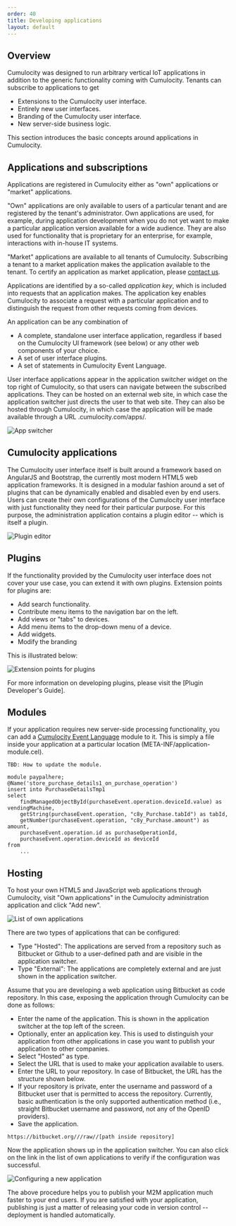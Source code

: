 ```yaml
---
order: 40
title: Developing applications
layout: default
---
```

## Overview

Cumulocity was designed to run arbitrary vertical IoT applications in addition to the generic functionality coming with Cumulocity. Tenants can subscribe to applications to get

* Extensions to the Cumulocity user interface.
* Entirely new user interfaces.
* Branding of the Cumulocity user interface.
* New server-side business logic.

This section introduces the basic concepts around applications in Cumulocity.

## Applications and subscriptions

Applications are registered in Cumulocity either as "own" applications or "market" applications. 

"Own" applications are only available to users of a particular tenant and are registered by the tenant's administrator. Own applications are used, for example, during application development when you do not yet want to make a particular application version available for a wide audience. They are also used for functionality that is proprietary for an enterprise, for example, interactions with in-house IT systems.

"Market" applications are available to all tenants of Cumulocity. Subscribing a tenant to a market application makes the application available to the tenant. To certify an application as market application, please [contact us](mailto:info@cumulocity.com).

Applications are identified by a so-called *application key*, which is included into requests that an application makes. The application key enables Cumulocity to associate a request with a particular application and to distinguish the request from other requests coming from devices.

An application can be any combination of 

* A complete, standalone user interface application, regardless if based on the Cumulocity UI framework (see below) or any other web components of your choice.
* A set of user interface plugins.
* A set of statements in Cumulocity Event Language.

User interface applications appear in the application switcher widget on the top right of Cumulocity, so that users can navigate between the subscribed applications. They can be hosted on an external web site, in which case the application switcher just directs the user to that web site. They can also be hosted through Cumulocity, in which case the application will be made available through a URL <tenant>.cumulocity.com/apps/<application>.

![App switcher](/images/guides/concepts-guide/appswitcher.png)

## Cumulocity applications

The Cumulocity user interface itself is built around a framework based on AngularJS and Bootstrap, the currently most modern HTML5 web application frameworks. It is designed in a modular fashion around a set of plugins that can be dynamically enabled and disabled even by end users. Users can create their own configurations of the Cumulocity user interface with just functionality they need for their particular purpose. For this purpose, the administration application contains a plugin editor -- which is itself a plugin.

![Plugin editor](/images/guides/concepts-guide/plugineditor.png)

## Plugins

If the functionality provided by the Cumulocity user interface does not cover your use case, you can extend it with own plugins. Extension points for plugins are:

* Add search functionality.
* Contribute menu items to the navigation bar on the left. 
* Add views or "tabs" to devices. 
* Add menu items to the drop-down menu of a device. 
* Add widgets.
* Modify the branding

This is illustrated below:

![Extension points for plugins](/images/guides/concepts-guide/extensionpoints.png)

For more information on developing plugins, please visit the [Plugin Developer's Guide].

## Modules

If your application requires new server-side processing functionality, you can add a [Cumulocity Event Language](/guides/reference-guide/realtime-statements) module to it. This is simply a file inside your application at a particular location (META-INF/application-module.cel).

	TBD: How to update the module.

	module paypalhere;
	@Name('store_purchase_details1_on_purchase_operation')
	insert into PurchaseDetailsTmp1
	select
	    findManagedObjectById(purchaseEvent.operation.deviceId.value) as vendingMachine,
	    getString(purchaseEvent.operation, "c8y_Purchase.tabId") as tabId,
	    getNumber(purchaseEvent.operation, "c8y_Purchase.amount") as amount,
	    purchaseEvent.operation.id as purchaseOperationId,
	    purchaseEvent.operation.deviceId as deviceId
	from
		...

## Hosting

To host your own HTML5 and JavaScript web applications through Cumulocity, visit "Own applications" in the Cumulocity administration application and click "Add new".

![List of own applications](/images/guides/concepts-guide/ownapplications.png)

There are two types of applications that can be configured:

-   Type "Hosted": The applications are served from a repository such as Bitbucket or Github to a user-defined path and are visible in the application switcher.
-   Type "External": The applications are completely external and are just shown in the application switcher.

Assume that you are developing a web application using Bitbucket as code repository. In this case, exposing the application through Cumulocity can be done as follows:

-   Enter the name of the application. This is shown in the application switcher at the top left of the screen.
-   Optionally, enter an application key. This is used to distinguish your application from other applications in case you want to publish your application to other companies.
-   Select "Hosted" as type.
-   Select the URL that is used to make your application available to users.
-   Enter the URL to your repository. In case of Bitbucket, the URL has the structure shown below.
-   If your repository is private, enter the username and password of a Bitbucket user that is permitted to access the repository. Currently, basic authentication is the only supported authentication method (i.e., straight Bitbucket username and password, not any of the OpenID providers).
-   Save the application.

<pre><code>https://bitbucket.org/<bitbucket user>/<bitbucket repository>/raw/<branch>/[path inside repository]</code></pre>

Now the application shows up in the application switcher. You can also click on the link in the list of own applications to verify if the configuration was successful.

![Configuring a new application](/images/guides/concepts-guide/ownapplicationdetail.png)

The above procedure helps you to publish your M2M application much faster to your end users. If you are satisfied with your application, publishing is just a matter of releasing your code in version control -- deployment is handled automatically.
